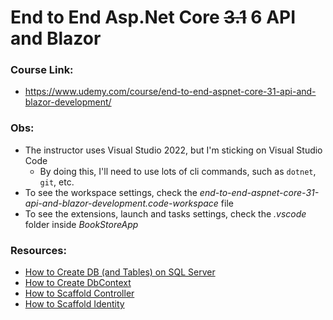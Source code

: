 # End to End Asp.Net Core ~~3.1~~ 6 API and Blazor

### Course Link:

- https://www.udemy.com/course/end-to-end-aspnet-core-31-api-and-blazor-development/

### Obs:

- The instructor uses Visual Studio 2022, but I'm sticking on Visual Studio Code
  - By doing this, I'll need to use lots of cli commands, such as <code>dotnet</code>, <code>git</code>, etc.
- To see the workspace settings, check the _end-to-end-aspnet-core-31-api-and-blazor-development.code-workspace_ file
- To see the extensions, launch and tasks settings, check the _.vscode_ folder inside _BookStoreApp_

### Resources:

- [How to Create DB (and Tables) on SQL Server](Resources/how-to-create-db-with-sql.md)
- [How to Create DbContext](Resources/how-to-create-dbcontext.md)
- [How to Scaffold Controller](Resources/how-to-scaffold-controller.md)
- [How to Scaffold Identity](Resources/how-to-scaffold-identity.md)

